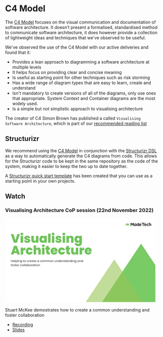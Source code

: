 # C4 Model
The [C4 Model](https://c4model.com/) focuses on the visual communication and documentation of software architecture. It doesn’t present a formalised, standardised method to communicate software architecture, it does however provide a collection of lightweight ideas and techniques that we've observed to be useful.

We've observed the use of the C4 Model with our active deliveries and found that it:
- Provides a lean approach to diagramming a software architecture at multiple levels
- It helps focus on providing clear and concise meaning
- Is useful as starting point for other techniques such as risk storming
- Has a wide range of diagram types that are easy to learn, create and understand
- Isn't mandatory to create versions of all of the diagrams, only use ones that appropriate. System Context and Container diagrams are the most widely used.
- Is a simple but not simplistic approach to visualising architecture

The creator of C4 Simon Brown has published a called `Visualising Software Architecture`, which is part of our [recommended reading list](/resources.md)

## Structurizr
We recommend using the [C4 Model](https://c4model.com/) in conjunction with the [Structurizr DSL](https://github.com/structurizr/dsl) as a way to automatically generate the C4 diagrams from code. This allows for the Structurizr code to be kept in the same repository as the code of the system, making it easier to keep the two up to date together.

 A [Structurizr quick start template](https://github.com/madetech/structurizr-template) has been created that you can use as a starting point in your own projects.

## Watch
### Visualising Architecture CoP session (22nd November 2022)
[![Visualising Architecture](/images/visualising_architecture.jpg)](https://drive.google.com/file/d/14R3OpBbcN0xbU_XeQQfG7ocehkw_U0w3/view)

Stuart McKee demostrates how to create a common understanding and foster collaboration

- [Recording](https://drive.google.com/file/d/14R3OpBbcN0xbU_XeQQfG7ocehkw_U0w3/view)
- [Slides](https://docs.google.com/presentation/d/1wXXkyTgoNJIgyD9MDuIlvi85uGHWjIgQhvOPKTNsrHo/edit)